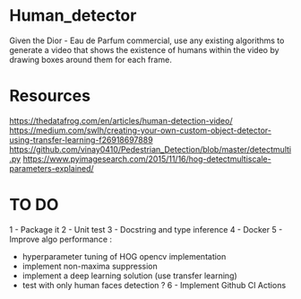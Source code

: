 # Human_detector
Given the Dior - Eau de Parfum commercial, use any existing algorithms to generate a video that shows the existence of humans within the video by drawing boxes around them for each frame.

# Resources
https://thedatafrog.com/en/articles/human-detection-video/
https://medium.com/swlh/creating-your-own-custom-object-detector-using-transfer-learning-f26918697889
https://github.com/vinay0410/Pedestrian_Detection/blob/master/detectmulti.py
https://www.pyimagesearch.com/2015/11/16/hog-detectmultiscale-parameters-explained/

# TO DO
1 - Package it
2 - Unit test
3 - Docstring and type inference
4 - Docker 
5 - Improve algo performance :
  - hyperparameter tuning of HOG opencv implementation
  - implement non-maxima suppression
  - implement a deep learning solution (use transfer learning)
  - test with only human faces detection ?
6 - Implement Github CI Actions